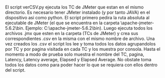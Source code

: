 El script verCSV.py ejecuta los TC de JMeter que estan en el mismo directorio. Es necesario tener JMeter instalado (y por tanto JAVA) en el dispositivo asi como python.
El script primero pedira la ruta absoluta al ejecutable de JMeter (el que se encuentra en la carpeta \apache-jmeter-5.6.2\bin. Ejemplo: C:\apache-jmeter-5.6.2\bin).
Luego ejecuta todos los archivos .jmx que esten en la carpeta (TCs de JMeter) y crea sus correspondientes .csv en la misma con el mismo nombre de archivo.
Una vez creados los .csv el script los lee y toma todos los datos agrupandolos por TC y por pagina visitada en cada TC y los muestra por consola.
Hasta el momento a modo de prueba solo muestra el nombre del TC, pagina, Latency, Latency average, Elapsed y Elapsed Average. No obstate toma todos los datos como para
poder hacer lo que se requiera con ellos dentro del script.


